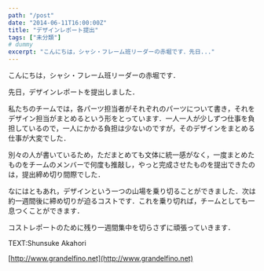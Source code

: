 ```yaml
---
path: "/post"
date: "2014-06-11T16:00:00Z"
title: "デザインレポート提出"
tags: ["未分類"]
# dummy
excerpt: "こんにちは，シャシ・フレーム班リーダーの赤堀です．先日..."
---
```




[](11-1.jpg)

こんにちは，シャシ・フレーム班リーダーの赤堀です．

先日，デザインレポートを提出しました．

私たちのチームでは，各パーツ担当者がそれぞれのパーツについて書き，それをデザイン担当がまとめるという形をとっています．一人一人が少しずつ仕事を負担しているので，一人にかかる負担は少ないのですが，そのデザインをまとめる仕事が大変でした．

別々の人が書いているため，ただまとめても文体に統一感がなく，一度まとめたものをチームのメンバーで何度も推敲し，やっと完成させたものを提出できたのは，提出締め切り間際でした．

なにはともあれ，デザインという一つの山場を乗り切ることができました．次は約一週間後に締め切りが迫るコストです．これを乗り切れば，チームとしても一息つくことができます．

コストレポートのために残り一週間集中を切らさずに頑張っていきます．

TEXT:Shunsuke Akahori

[http://www.grandelfino.net](http://www.grandelfino.net)

